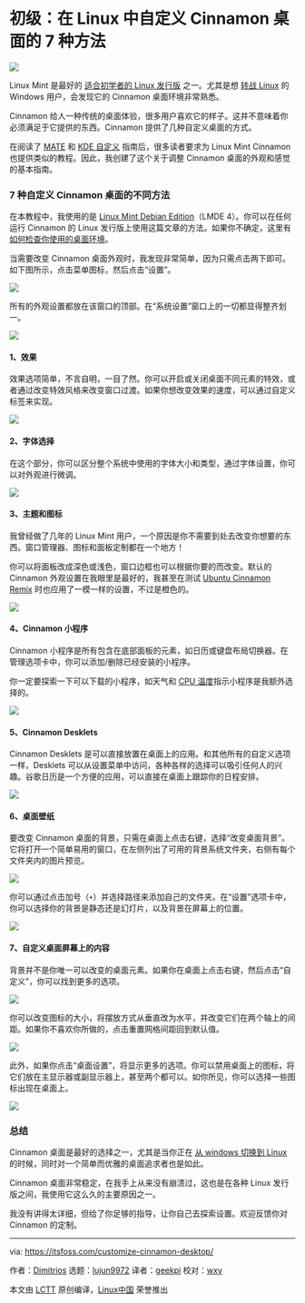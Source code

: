 [#]: collector: (lujun9972)
[#]: translator: (geekpi)
[#]: reviewer: (wxy)
[#]: publisher: (wxy)
[#]: url: (https://linux.cn/article-13145-1.html)
[#]: subject: (7 Ways to Customize Cinnamon Desktop in Linux [Beginner’s Guide])
[#]: via: (https://itsfoss.com/customize-cinnamon-desktop/)
[#]: author: (Dimitrios https://itsfoss.com/author/dimitrios/)

初级：在 Linux 中自定义 Cinnamon 桌面的 7 种方法
======

![](https://img.linux.net.cn/data/attachment/album/202102/23/095703u8t88l0rpf4o4p5o.jpg)

Linux Mint 是最好的 [适合初学者的 Linux 发行版][1] 之一。尤其是想 [转战 Linux][2]  的 Windows 用户，会发现它的 Cinnamon 桌面环境非常熟悉。

Cinnamon 给人一种传统的桌面体验，很多用户喜欢它的样子。这并不意味着你必须满足于它提供的东西。Cinnamon 提供了几种自定义桌面的方式。

在阅读了 [MATE][3] 和 [KDE 自定义][4] 指南后，很多读者要求为 Linux Mint Cinnamon 也提供类似的教程。因此，我创建了这个关于调整 Cinnamon 桌面的外观和感觉的基本指南。

### 7 种自定义 Cinnamon 桌面的不同方法

在本教程中，我使用的是 [Linux Mint Debian Edition][5]（LMDE 4）。你可以在任何运行 Cinnamon 的 Linux 发行版上使用这篇文章的方法。如果你不确定，这里有 [如何检查你使用的桌面环境][6]。

当需要改变 Cinnamon 桌面外观时，我发现非常简单，因为只需点击两下即可。如下图所示，点击菜单图标，然后点击“设置”。

![][7]

所有的外观设置都放在该窗口的顶部。在“系统设置”窗口上的一切都显得整齐划一。

![][8]

#### 1、效果

效果选项简单，不言自明，一目了然。你可以开启或关闭桌面不同元素的特效，或者通过改变特效风格来改变窗口过渡。如果你想改变效果的速度，可以通过自定义标签来实现。

![][9]

#### 2、字体选择

在这个部分，你可以区分整个系统中使用的字体大小和类型，通过字体设置，你可以对外观进行微调。

![][10]

#### 3、主题和图标

我曾经做了几年的 Linux Mint 用户，一个原因是你不需要到处去改变你想要的东西。窗口管理器、图标和面板定制都在一个地方！

你可以将面板改成深色或浅色，窗口边框也可以根据你要的而改变。默认的 Cinnamon 外观设置在我眼里是最好的，我甚至在测试 [Ubuntu Cinnamon Remix][11] 时也应用了一模一样的设置，不过是橙色的。

![][12]

#### 4、Cinnamon 小程序

Cinnamon 小程序是所有包含在底部面板的元素，如日历或键盘布局切换器。在管理选项卡中，你可以添加/删除已经安装的小程序。

你一定要探索一下可以下载的小程序，如天气和 [CPU 温度][13]指示小程序是我额外选择的。

![][14]

#### 5、Cinnamon Desklets

Cinnamon Desklets 是可以直接放置在桌面上的应用。和其他所有的自定义选项一样，Desklets 可以从设置菜单中访问，各种各样的选择可以吸引任何人的兴趣。谷歌日历是一个方便的应用，可以直接在桌面上跟踪你的日程安排。

![][15]

#### 6、桌面壁纸

要改变 Cinnamon 桌面的背景，只需在桌面上点击右键，选择“改变桌面背景”。它将打开一个简单易用的窗口，在左侧列出了可用的背景系统文件夹，右侧有每个文件夹内的图片预览。

![][16]

你可以通过点击加号（`+`）并选择路径来添加自己的文件夹。在“设置”选项卡中，你可以选择你的背景是静态还是幻灯片，以及背景在屏幕上的位置。

![][17]

#### 7、自定义桌面屏幕上的内容

背景并不是你唯一可以改变的桌面元素。如果你在桌面上点击右键，然后点击“自定义”，你可以找到更多的选项。

![][18]

你可以改变图标的大小，将摆放方式从垂直改为水平，并改变它们在两个轴上的间距。如果你不喜欢你所做的，点击重置网格间距回到默认值。

![][19]

此外，如果你点击“桌面设置”，将显示更多的选项。你可以禁用桌面上的图标，将它们放在主显示器或副显示器上，甚至两个都可以。如你所见，你可以选择一些图标出现在桌面上。

![][20]

### 总结

Cinnamon 桌面是最好的选择之一，尤其是当你正在 [从 windows 切换到 Linux][21] 的时候，同时对一个简单而优雅的桌面追求者也是如此。

Cinnamon 桌面非常稳定，在我手上从来没有崩溃过，这也是在各种 Linux 发行版之间，我使用它这么久的主要原因之一。

我没有讲得太详细，但给了你足够的指导，让你自己去探索设置。欢迎反馈你对 Cinnamon 的定制。

--------------------------------------------------------------------------------

via: https://itsfoss.com/customize-cinnamon-desktop/

作者：[Dimitrios][a]
选题：[lujun9972][b]
译者：[geekpi](https://github.com/geekpi)
校对：[wxy](https://github.com/wxy)

本文由 [LCTT](https://github.com/LCTT/TranslateProject) 原创编译，[Linux中国](https://linux.cn/) 荣誉推出

[a]: https://itsfoss.com/author/dimitrios/
[b]: https://github.com/lujun9972
[1]: https://itsfoss.com/best-linux-beginners/
[2]: https://itsfoss.com/reasons-switch-linux-windows-xp/
[3]: https://itsfoss.com/ubuntu-mate-customization/
[4]: https://itsfoss.com/kde-customization/
[5]: https://itsfoss.com/lmde-4-release/
[6]: https://itsfoss.com/find-desktop-environment/
[7]: https://i1.wp.com/itsfoss.com/wp-content/uploads/2021/02/6-Cinnamon-settings.png?resize=800%2C680&ssl=1
[8]: https://i0.wp.com/itsfoss.com/wp-content/uploads/2021/02/7-Cinnamon-Settings.png?resize=800%2C630&ssl=1
[9]: https://i0.wp.com/itsfoss.com/wp-content/uploads/2021/02/8-cinnamon-effects.png?resize=800%2C630&ssl=1
[10]: https://i1.wp.com/itsfoss.com/wp-content/uploads/2021/02/11-font-selection.png?resize=800%2C650&ssl=1
[11]: https://itsfoss.com/ubuntu-cinnamon-remix-review/
[12]: https://i1.wp.com/itsfoss.com/wp-content/uploads/2021/02/10-cinnamon-themes-and-icons.png?resize=800%2C630&ssl=1
[13]: https://itsfoss.com/check-laptop-cpu-temperature-ubuntu/
[14]: https://i0.wp.com/itsfoss.com/wp-content/uploads/2021/02/12-cinnamon-applets.png?resize=800%2C630&ssl=1
[15]: https://i0.wp.com/itsfoss.com/wp-content/uploads/2021/02/13-cinnamon-desklets.png?resize=800%2C630&ssl=1
[16]: https://i0.wp.com/itsfoss.com/wp-content/uploads/2021/02/1.-Cinnamon-change-desktop-background.png?resize=800%2C400&ssl=1
[17]: https://i0.wp.com/itsfoss.com/wp-content/uploads/2021/02/2-Cinnamon-change-desktop-background.png?resize=800%2C630&ssl=1
[18]: https://i1.wp.com/itsfoss.com/wp-content/uploads/2021/02/1.-desktop-additional-customization.png?resize=800%2C400&ssl=1
[19]: https://i1.wp.com/itsfoss.com/wp-content/uploads/2021/02/4-desktop-additional-customization.png?resize=800%2C480&ssl=1
[20]: https://i2.wp.com/itsfoss.com/wp-content/uploads/2021/02/5-desktop-additional-customization.png?resize=800%2C630&ssl=1
[21]: https://itsfoss.com/guide-install-linux-mint-16-dual-boot-windows/
